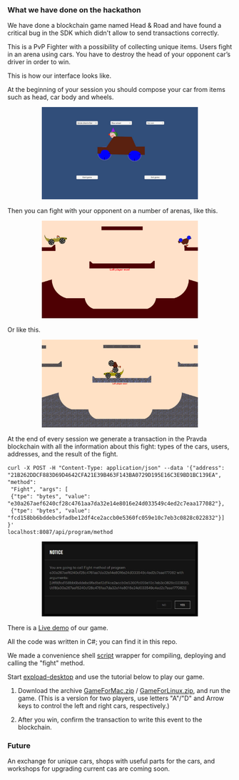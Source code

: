 ### What we have done on the hackathon
We have done a blockchain game named Head & Road and have found a critical bug in the SDK which didn't allow to send transactions correctly.

This is a PvP Fighter with a possibility of collecting unique items. Users fight in an arena using cars. You have to destroy the head of your opponent car’s driver in order to win.

This is how our interface looks like.

At the beginning of your session you should compose your car from items such as head, car body and wheels.
<p align="center">
  <img src="Enter.jpg" width="350" title="Create your car.">
</p>

Then you can fight with your opponent on a number of arenas, like this.

<p align="center">
  <img src="Fight1.png" width="350" title="First fight.">
</p>

Or like this.
<p align="center">
  <img src="Fight2.jpg" width="350" title="Second fight.">
</p>

At the end of every session we generate a transaction in the Pravda blockchain with all the information about this fight: types of the cars, users, addresses, and the result of the fight.

```
curl -X POST -H "Content-Type: application/json" --data '{"address": "21B262DDCF883D69D4642CFA21E39B463F143BA0729D195E16C3E9BD1BC139EA", "method":
 "Fight", "args": [
 {"tpe": "bytes", "value": "e30a267aef6240cf28c4761aa7da32e14e8016e24d033549c4ed2c7eaa177082"},
 {"tpe": "bytes", "value": "fcd158bb6bddebc9fadbe12df4ce2accb0e5360fc059e10c7eb3c0828c022832"}] }'
localhost:8087/api/program/method
```

<p align="center">
  <img src="Transaction.jpg" width="350" title="Transaction.">
</p>


There is a <a href="https://www.youtube.com/watch?v=TVfSyeEHNcQ">Live demo</a> of our game.

All the code was written in C#; you can find it in this repo.

We made a convenience shell <a href="https://github.com/glushenkovIG/GameNodeHackathon/blob/master/Compile%26Deploy.file">script</a> wrapper for compiling, deploying and calling the "fight" method.

Start <a href="http://download.expload.com/expload-desktop/">expload-desktop</a> and use the tutorial below to play our game.

1) Download the archive <a href="https://github.com/glushenkovIG/GameNodeHackathon/blob/master/GameForMac.zip">GameForMac.zip</a> / <a href="https://github.com/glushenkovIG/GameNodeHackathon/blob/master/GameForLinux.zip">GameForLinux.zip</a>, and run the game. (This is a version for two players, use letters "A"/"D" and Arrow keys to control the left and right cars, respectively.)

2) After you win, confirm the transaction to write this event to the blockchain.

### Future

<!-- We are going to add big economic part of our game. -->An exchange for unique cars, shops with useful parts for the cars, and workshops for upgrading current cas are coming soon.
